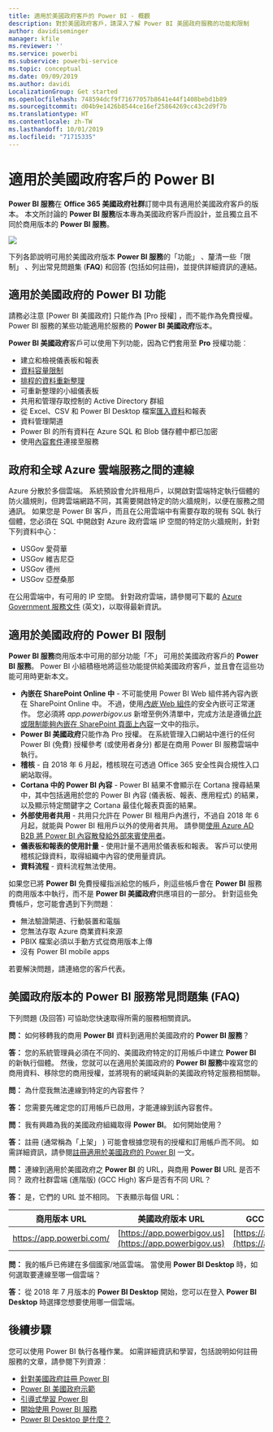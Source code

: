 ```yaml
---
title: 適用於美國政府客戶的 Power BI - 概觀
description: 對於美國政府客戶，請深入了解 Power BI 美國政府服務的功能和限制
author: davidiseminger
manager: kfile
ms.reviewer: ''
ms.service: powerbi
ms.subservice: powerbi-service
ms.topic: conceptual
ms.date: 09/09/2019
ms.author: davidi
LocalizationGroup: Get started
ms.openlocfilehash: 748594dcf9f71677057b8641e44f1408bebd1b89
ms.sourcegitcommit: d04b9e1426b8544ce16ef25864269cc43c2d9f7b
ms.translationtype: HT
ms.contentlocale: zh-TW
ms.lasthandoff: 10/01/2019
ms.locfileid: "71715335"
---
```

# <a name="power-bi-for-us-government-customers"></a>適用於美國政府客戶的 Power BI
**Power BI 服務**在 **Office 365 美國政府社群**訂閱中具有適用於美國政府客戶的版本。 本文所討論的 **Power BI 服務**版本專為美國政府客戶而設計，並且獨立且不同於商用版本的 **Power BI 服務**。

![](media/service-govus-overview/service_usgov_overview-1.png)

下列各節說明可用於美國政府版本 **Power BI 服務**的「功能」  、釐清一些「限制」  、列出常見問題集 (**FAQ**) 和回答 (包括如何註冊)，並提供詳細資訊的連結。

## <a name="features-of-power-bi-us-government"></a>適用於美國政府的 Power BI 功能
請務必注意 [Power BI 美國政府]  只能作為 [Pro 授權]  ，而不能作為免費授權。 Power BI 服務的某些功能適用於服務的 **Power BI 美國政府**版本。

**Power BI 美國政府**客戶可以使用下列功能，因為它們套用至 **Pro** 授權功能︰

* 建立和檢視儀表板和報表
* [資料容量限制](service-admin-manage-your-data-storage-in-power-bi.md)
* [排程的資料重新整理](refresh-data.md)
* 可重新整理的小組儀表板
* 共用和管理存取控制的 Active Directory 群組
* 從 Excel、CSV 和 Power BI Desktop 檔案[匯入資料](service-get-data.md)和報表
* 資料管理閘道
* Power BI 的所有資料在 Azure SQL 和 Blob 儲存體中都已加密
* 使用[內容套件](service-connect-to-services.md)連接至服務

## <a name="connectivity-between-government-and-global-azure-cloud-services"></a>政府和全球 Azure 雲端服務之間的連線 

Azure 分散於多個雲端。 系統預設會允許租用戶，以開啟對雲端特定執行個體的防火牆規則，但跨雲端網路不同，其需要開啟特定的防火牆規則，以便在服務之間通訊。 如果您是 Power BI 客戶，而且在公用雲端中有需要存取的現有 SQL 執行個體，您必須在 SQL 中開啟對 Azure 政府雲端 IP 空間的特定防火牆規則，針對下列資料中心：

* USGov 愛荷華
* USGov 維吉尼亞
* USGov 德州
* USGov 亞歷桑那

在公用雲端中，有可用的 IP 空間。 針對政府雲端，請參閱可下載的 [Azure Government 服務文件](https://www.microsoft.com/download/details.aspx?id=57063) \(英文\)，以取得最新資訊。

## <a name="limitations-of-power-bi-us-government"></a>適用於美國政府的 Power BI 限制
**Power BI 服務**商用版本中可用的部分功能「不」  可用於美國政府客戶的 **Power BI 服務**。 Power BI 小組積極地將這些功能提供給美國政府客戶，並且會在這些功能可用時更新本文。

* **內嵌在 SharePoint Online 中** - 不可能使用 Power BI Web 組件將內容內嵌在 SharePoint Online 中。 不過，使用[*內嵌* Web 組件](https://docs.microsoft.com/power-bi/service-embed-secure)的安全內嵌可正常運作。 您必須將 *app.powerbigov.us* 新增至例外清單中，完成方法是遵循[允許或限制能夠內嵌在 SharePoint 頁面上內容](https://support.office.com/article/allow-or-restrict-the-ability-to-embed-content-on-sharepoint-pages-e7baf83f-09d0-4bd1-9058-4aa483ee137b)一文中的指示。
* **Power BI 美國政府**只能作為 Pro  授權。 在系統管理入口網站中進行的任何 Power BI (免費) 授權參考 (或使用者身分) 都是在商用 Power BI 服務雲端中執行。
* **稽核** - 自 2018 年 6 月起，稽核現在可透過 Office 365 安全性與合規性入口網站取得。
* **Cortana 中的 Power BI 內容** - Power BI 結果不會顯示在 Cortana 搜尋結果中，其中包括適用於您的 Power BI 內容 (儀表板、報表、應用程式) 的結果，以及顯示特定關鍵字之 Cortana 最佳化報表頁面的結果。
* **外部使用者共用** - 共用只允許在 Power BI 租用戶內進行，不過自 2018 年 6 月起，就能與 Power BI 租用戶以外的使用者共用。 請參閱[使用 Azure AD B2B 將 Power BI 內容散發給外部來賓使用者](service-admin-azure-ad-b2b.md)。
* **儀表板和報表的使用計量** - 使用計量不適用於儀表板和報表。 客戶可以使用稽核記錄資料，取得組織中內容的使用量資訊。
* **資料流程** - 資料流程無法使用。

如果您已將 **Power BI** 免費授權指派給您的帳戶，則這些帳戶會在 **Power BI** 服務的商用版本中執行，而不是 **Power BI 美國政府**供應項目的一部分。 針對這些免費帳戶，您可能會遇到下列問題︰

* 無法驗證閘道、行動裝置和電腦
* 您無法存取 Azure 商業資料來源
* PBIX 檔案必須以手動方式從商用版本上傳
* 沒有 Power BI mobile apps

若要解決問題，請連絡您的客戶代表。

## <a name="frequently-asked-questions-faq-for-the-us-government-version-of-the-power-bi-service"></a>美國政府版本的 Power BI 服務常見問題集 (FAQ)
下列問題 (及回答) 可協助您快速取得所需的服務相關資訊。

**問：** 如何移轉我的商用 **Power BI** 資料到適用於美國政府的 **Power BI 服務**？

**答：** 您的系統管理員必須在不同的、美國政府特定的訂用帳戶中建立 **Power BI** 的新執行個體。 然後，您就可以在適用於美國政府的 **Power BI 服務**中複寫您的商用資料、移除您的商用授權，並將現有的網域與新的美國政府特定服務相關聯。

**問：** 為什麼我無法連線到特定的內容套件？

**答：** 您需要先確定您的訂用帳戶已啟用，才能連線到該內容套件。

**問：** 我有興趣為我的美國政府組織取得 **Power BI**。 如何開始使用？

**答：** 註冊 (通常稱為「上架」  ) 可能會根據您現有的授權和訂用帳戶而不同。 如需詳細資訊，請參閱[註冊適用於美國政府的 Power BI](service-govus-signup.md) 一文。

**問：** 連線到適用於美國政府之 **Power BI** 的 URL，與商用 **Power BI** URL 是否不同？ 政府社群雲端 (進階版) (GCC High) 客戶是否有不同 URL？

**答：** 是，它們的 URL 並不相同。 下表顯示每個 URL：

| 商用版本 URL | 美國政府版本 URL | GCC High 的美國政府 URL |
| --- | --- | --- |
| https://app.powerbi.com/ |[https://app.powerbigov.us](https://app.powerbigov.us) | [https://app.high.powerbigov.us](https://app.high.powerbigov.us) |

**問：** 我的帳戶已佈建在多個國家/地區雲端。 當使用 **Power BI Desktop** 時，如何選取要連線至哪一個雲端？

**答：** 從 2018 年 7 月版本的 **Power BI Desktop** 開始，您可以在登入 **Power BI Desktop** 時選擇您想要使用哪一個雲端。


## <a name="next-steps"></a>後續步驟
您可以使用 Power BI 執行各種作業。 如需詳細資訊和學習，包括說明如何註冊服務的文章，請參閱下列資源︰

* [針對美國政府註冊 Power BI](service-govus-signup.md)
* <a href="https://channel9.msdn.com/Blogs/Azure/Cognitive-Services-HDInsight-and-Power-BI-on-Azure-Government">Power BI 美國政府示範</a>
* [引導式學習 Power BI](guided-learning/index.md)
* [開始使用 Power BI 服務](service-get-started.md)
* [Power BI Desktop 是什麼？](desktop-what-is-desktop.md)

